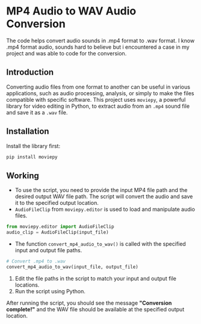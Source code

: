 # MP4 Audio to WAV Audio Conversion
The code helps convert audio sounds in .mp4 format to .wav format. I know .mp4 format audio, sounds hard to believe but i encountered a case in my project and was able to code for the conversion.

## Introduction
Converting audio files from one format to another can be useful in various applications, such as audio processing, analysis, or simply to make the files compatible with specific software. This project uses ```moviepy```, a powerful library for video editing in Python, to extract audio from an ```.mp4``` sound file and save it as a ```.wav``` file.

## Installation
Install the library first:
```bash
pip install moviepy
```
## Working
 - To use the script, you need to provide the input MP4 file path and the desired output WAV file path. The script will convert the audio and save it to the specified output location.
 - ```AudioFileClip``` from ```moviepy.editor``` is used to load and manipulate audio files.
```python
from moviepy.editor import AudioFileClip
audio_clip = AudioFileClip(input_file)
```

 - The function ```convert_mp4_audio_to_wav()``` is called with the specified input and output file paths.
```python
# Convert .mp4 to .wav
convert_mp4_audio_to_wav(input_file, output_file)
```

 1. Edit the file paths in the script to match your input and output file locations.
 2. Run the script using Python.

After running the script, you should see the message **"Conversion complete!"** and the WAV file should be available at the specified output location.
